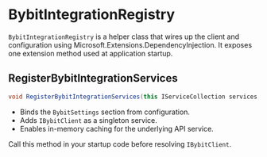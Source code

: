 # BybitIntegrationRegistry

`BybitIntegrationRegistry` is a helper class that wires up the client and configuration using Microsoft.Extensions.DependencyInjection. It exposes one extension method used at application startup.

## RegisterBybitIntegrationServices
```csharp
void RegisterBybitIntegrationServices(this IServiceCollection services, IConfigurationRoot configuration);
```
- Binds the `BybitSettings` section from configuration.
- Adds `IBybitClient` as a singleton service.
- Enables in-memory caching for the underlying API service.

Call this method in your startup code before resolving `IBybitClient`.
